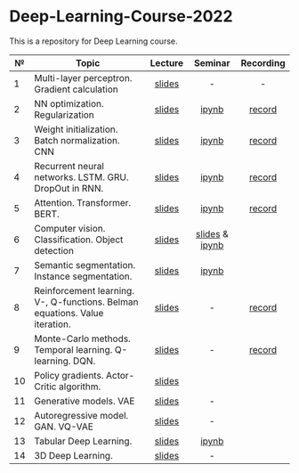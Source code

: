 # Deep-Learning-Course-2022

This is a repository for Deep Learning course.


|  №    | Topic      |  Lecture  | Seminar | Recording | 
| ----- | ----------    | :-------:   | :-----:   | :-------:   |
| 1     | Multi-layer perceptron. Gradient calculation | [slides](lectures/Lecture_1.pdf)           |   -      |     -      |
| 2     | NN optimization. Regularization      |  [slides](lectures/Lecture_2.pdf)          |   [ipynb](seminars/seminar2.ipynb)      |    [record](https://youtu.be/LoqJvp0PQZg)  |
| 3     | Weight initialization. Batch normalization. CNN    |   [slides](lectures/Lecture_3.pdf)        |     [ipynb](seminars/Seminar_3.ipynb)    |  [record](https://youtu.be/8KxIGPAXmEA)          |
| 4     | Recurrent neural networks. LSTM. GRU. DropOut in RNN.   |   [slides](lectures/Lecture_4.pdf)         |    [ipynb](seminars/Seminar_4.ipynb)      |    [record](https://www.youtube.com/watch?v=v5VSOWbF3mo&t=7s)       |
| 5     | Attention. Transformer. BERT.    |    [slides](lectures/Lecture_5.pdf)        |     [ipynb](seminars/Seminar_5.ipynb)      |     [record](https://www.youtube.com/watch?v=zijHaKOyRyg)      |
| 6     | Computer vision. Classification. Object detection |  [slides](lectures/Lecture_6.pdf)        | [slides](seminars/Seminar_6.pdf) & [ipynb](seminars/Seminar_6.ipynb)       |           |
| 7     | Semantic segmentation. Instance segmentation.     |  [slides](lectures/Lecture_7.pdf)        |  [ipynb](seminars/Seminar_7.ipynb)      |           |
| 8     | Reinforcement learning. V-, Q-functions. Belman equations. Value iteration.   |    [slides](lectures/Lecture_8.pdf)       |    -       |  [record](https://www.youtube.com/watch?v=mmhh1ol7MqI) |  
| 9     | Monte-Carlo methods. Temporal learning. Q-learning. DQN.  |    [slides](lectures/Lecture_9.pdf)         |   -      |     [record](https://www.youtube.com/watch?v=Hz2ZDmrwV3c&t)      |
| 10     | Policy gradients. Actor-Critic algorithm.  |     [slides](lectures/Lecture_10.pdf)       |         |           |
| 11     | Generative models. VAE     |   [slides](lectures/Lecture_11.pdf)         |    -     |           |
| 12     | Autoregressive model. GAN. VQ-VAE     | [slides](lectures/Lecture_12.pdf)           |      -   |           |
| 13     | Tabular Deep Learning.   | [slides](lectures/Lecture_13.pdf)           |   [ipynb](seminars/Seminar_13.ipynb)       |           |
| 14    | 3D Deep Learning.   | [slides](lectures/Lecture_14.pdf)           |  -      |           |
